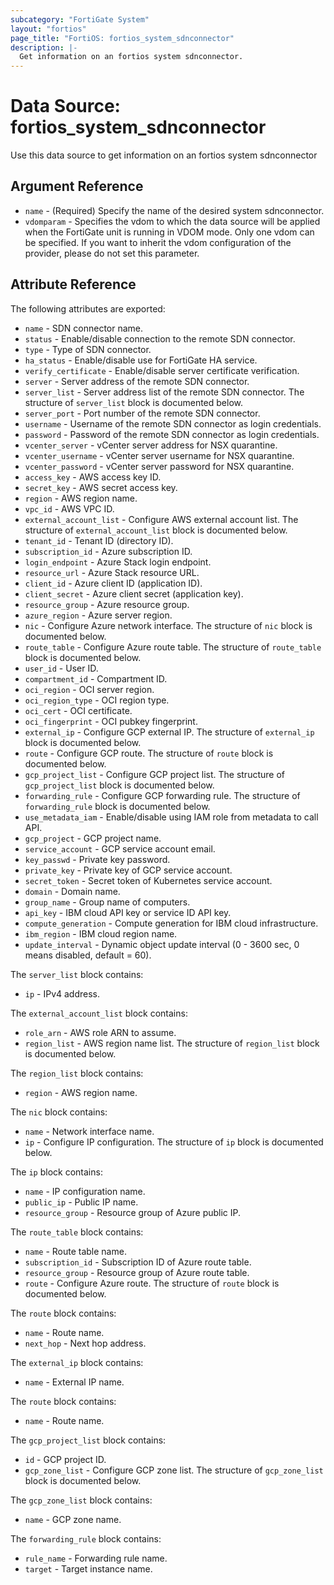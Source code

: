 ```yaml
---
subcategory: "FortiGate System"
layout: "fortios"
page_title: "FortiOS: fortios_system_sdnconnector"
description: |-
  Get information on an fortios system sdnconnector.
---
```


# Data Source: fortios_system_sdnconnector
Use this data source to get information on an fortios system sdnconnector

## Argument Reference

* `name` - (Required) Specify the name of the desired system sdnconnector.
* `vdomparam` - Specifies the vdom to which the data source will be applied when the FortiGate unit is running in VDOM mode. Only one vdom can be specified. If you want to inherit the vdom configuration of the provider, please do not set this parameter.


## Attribute Reference

The following attributes are exported:

* `name` - SDN connector name.
* `status` - Enable/disable connection to the remote SDN connector.
* `type` - Type of SDN connector.
* `ha_status` - Enable/disable use for FortiGate HA service.
* `verify_certificate` - Enable/disable server certificate verification.
* `server` - Server address of the remote SDN connector.
* `server_list` - Server address list of the remote SDN connector. The structure of `server_list` block is documented below.
* `server_port` - Port number of the remote SDN connector.
* `username` - Username of the remote SDN connector as login credentials.
* `password` - Password of the remote SDN connector as login credentials.
* `vcenter_server` - vCenter server address for NSX quarantine.
* `vcenter_username` - vCenter server username for NSX quarantine.
* `vcenter_password` - vCenter server password for NSX quarantine.
* `access_key` - AWS access key ID.
* `secret_key` - AWS secret access key.
* `region` - AWS region name.
* `vpc_id` - AWS VPC ID.
* `external_account_list` - Configure AWS external account list. The structure of `external_account_list` block is documented below.
* `tenant_id` - Tenant ID (directory ID).
* `subscription_id` - Azure subscription ID.
* `login_endpoint` - Azure Stack login endpoint.
* `resource_url` - Azure Stack resource URL.
* `client_id` - Azure client ID (application ID).
* `client_secret` - Azure client secret (application key).
* `resource_group` - Azure resource group.
* `azure_region` - Azure server region.
* `nic` - Configure Azure network interface. The structure of `nic` block is documented below.
* `route_table` - Configure Azure route table. The structure of `route_table` block is documented below.
* `user_id` - User ID.
* `compartment_id` - Compartment ID.
* `oci_region` - OCI server region.
* `oci_region_type` - OCI region type.
* `oci_cert` - OCI certificate.
* `oci_fingerprint` - OCI pubkey fingerprint.
* `external_ip` - Configure GCP external IP. The structure of `external_ip` block is documented below.
* `route` - Configure GCP route. The structure of `route` block is documented below.
* `gcp_project_list` - Configure GCP project list. The structure of `gcp_project_list` block is documented below.
* `forwarding_rule` - Configure GCP forwarding rule. The structure of `forwarding_rule` block is documented below.
* `use_metadata_iam` - Enable/disable using IAM role from metadata to call API.
* `gcp_project` - GCP project name.
* `service_account` - GCP service account email.
* `key_passwd` - Private key password.
* `private_key` - Private key of GCP service account.
* `secret_token` - Secret token of Kubernetes service account.
* `domain` - Domain name.
* `group_name` - Group name of computers.
* `api_key` - IBM cloud API key or service ID API key.
* `compute_generation` - Compute generation for IBM cloud infrastructure.
* `ibm_region` - IBM cloud region name.
* `update_interval` - Dynamic object update interval (0 - 3600 sec, 0 means disabled, default = 60).

The `server_list` block contains:

* `ip` - IPv4 address.

The `external_account_list` block contains:

* `role_arn` - AWS role ARN to assume.
* `region_list` - AWS region name list. The structure of `region_list` block is documented below.

The `region_list` block contains:

* `region` - AWS region name.

The `nic` block contains:

* `name` - Network interface name.
* `ip` - Configure IP configuration. The structure of `ip` block is documented below.

The `ip` block contains:

* `name` - IP configuration name.
* `public_ip` - Public IP name.
* `resource_group` - Resource group of Azure public IP.

The `route_table` block contains:

* `name` - Route table name.
* `subscription_id` - Subscription ID of Azure route table.
* `resource_group` - Resource group of Azure route table.
* `route` - Configure Azure route. The structure of `route` block is documented below.

The `route` block contains:

* `name` - Route name.
* `next_hop` - Next hop address.

The `external_ip` block contains:

* `name` - External IP name.

The `route` block contains:

* `name` - Route name.

The `gcp_project_list` block contains:

* `id` - GCP project ID.
* `gcp_zone_list` - Configure GCP zone list. The structure of `gcp_zone_list` block is documented below.

The `gcp_zone_list` block contains:

* `name` - GCP zone name.

The `forwarding_rule` block contains:

* `rule_name` - Forwarding rule name.
* `target` - Target instance name.

